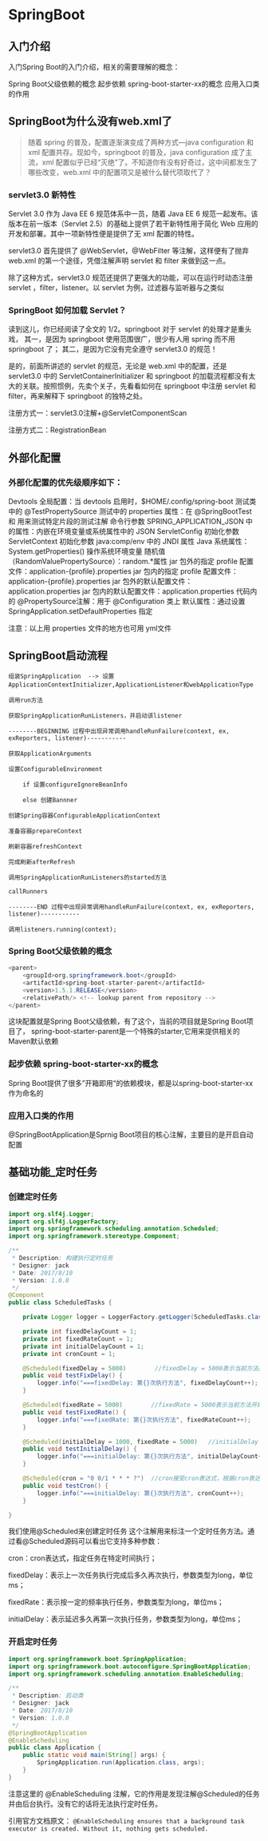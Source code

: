 

# SpringBoot


## 入门介绍
入门Spring Boot的入门介绍，相关的需要理解的概念：

Spring Boot父级依赖的概念
起步依赖 spring-boot-starter-xx的概念
应用入口类的作用



## SpringBoot为什么没有web.xml了

>随着 spring 的普及，配置逐渐演变成了两种方式—java configuration 和 xml 配置共存。现如今，springboot 的普及，java configuration 成了主流，xml 配置似乎已经“灭绝”了。不知道你有没有好奇过，这中间都发生了哪些改变，web.xml 中的配置项又是被什么替代项取代了？


### servlet3.0 新特性
Servlet 3.0 作为 Java EE 6 规范体系中一员，随着 Java EE 6 规范一起发布。该版本在前一版本（Servlet 2.5）的基础上提供了若干新特性用于简化 Web 应用的开发和部署。其中一项新特性便是提供了无 xml 配置的特性。

servlet3.0 首先提供了 @WebServlet，@WebFilter 等注解，这样便有了抛弃 web.xml 的第一个途径，凭借注解声明 servlet 和 filter 来做到这一点。

除了这种方式，servlet3.0 规范还提供了更强大的功能，可以在运行时动态注册 servlet ，filter，listener。以 servlet 为例，过滤器与监听器与之类似


### SpringBoot 如何加载 Servlet？

读到这儿，你已经阅读了全文的 1/2。springboot 对于 servlet 的处理才是重头戏，
其一，是因为 springboot 使用范围很广，很少有人用 spring 而不用 springboot 了；
其二，是因为它没有完全遵守 servlet3.0 的规范！

是的，前面所讲述的 servlet 的规范，无论是 web.xml 中的配置，还是 servlet3.0 中的 ServletContainerInitializer 和 springboot 的加载流程都没有太大的关联。按照惯例，先卖个关子，先看看如何在 springboot 中注册 servlet 和 filter，再来解释下 springboot 的独特之处。

注册方式一：servlet3.0注解+@ServletComponentScan

注册方式二：RegistrationBean




## 外部化配置

### 外部化配置的优先级顺序如下：

Devtools 全局配置：当 devtools 启用时，$HOME/.config/spring-boot
测试类中的 @TestPropertySource
测试中的 properties 属性：在 @SpringBootTest 和 用来测试特定片段的测试注解
命令行参数
SPRING_APPLICATION_JSON 中的属性：内嵌在环境变量或系统属性中的 JSON
ServletConfig 初始化参数
ServletContext 初始化参数
java:comp/env 中的 JNDI 属性
Java 系统属性：System.getProperties()
操作系统环境变量
随机值（RandomValuePropertySource）：random.*属性
jar 包外的指定 profile 配置文件：application-{profile}.properties
jar 包内的指定 profile 配置文件：application-{profile}.properties
jar 包外的默认配置文件：application.properties
jar 包内的默认配置文件：application.properties
代码内的 @PropertySource注解：用于 @Configuration 类上
默认属性：通过设置 SpringApplication.setDefaultProperties 指定

注意：以上用 properties 文件的地方也可用 yml文件



## SpringBoot启动流程

```
组装SpringApplication  --> 设置ApplicationContextInitializer,ApplicationListener和webApplicationType

调用run方法

获取SpringApplicationRunListeners，并启动该listener

--------BEGINNING 过程中出现异常调用handleRunFailure(context, ex, exReporters, listener)-----------

获取ApplicationArguments

设置ConfigurableEnvironment

    if 设置configureIgnoreBeanInfo

    else 创建Bannner

创建Spring容器ConfigurableApplicationContext

准备容器prepareContext

刷新容器refreshContext

完成刷新afterRefresh

调用SpringApplicationRunListeners的started方法

callRunners

--------END 过程中出现异常调用handleRunFailure(context, ex, exReporters, listener)-----------

调用listeners.running(context);
```


### Spring Boot父级依赖的概念

```java
<parent>
    <groupId>org.springframework.boot</groupId>
    <artifactId>spring-boot-starter-parent</artifactId>
    <version>1.5.1.RELEASE</version>
    <relativePath/> <!-- lookup parent from repository -->
</parent>
```
这块配置就是Spring Boot父级依赖，有了这个，当前的项目就是Spring Boot项目了，
spring-boot-starter-parent是一个特殊的starter,它用来提供相关的Maven默认依赖


### 起步依赖 spring-boot-starter-xx的概念
Spring Boot提供了很多”开箱即用“的依赖模块，都是以spring-boot-starter-xx作为命名的

### 应用入口类的作用

@SpringBootApplication是Sprnig Boot项目的核心注解，主要目的是开启自动配置



## 基础功能_定时任务

### 创建定时任务

```java
import org.slf4j.Logger;
import org.slf4j.LoggerFactory;
import org.springframework.scheduling.annotation.Scheduled;
import org.springframework.stereotype.Component;

/**
 * Description: 构建执行定时任务
 * Designer: jack
 * Date: 2017/8/10
 * Version: 1.0.0
 */
@Component
public class ScheduledTasks {

    private Logger logger = LoggerFactory.getLogger(ScheduledTasks.class);

    private int fixedDelayCount = 1;
    private int fixedRateCount = 1;
    private int initialDelayCount = 1;
    private int cronCount = 1;

    @Scheduled(fixedDelay = 5000)        //fixedDelay = 5000表示当前方法执行完毕5000ms后，Spring scheduling会再次调用该方法
    public void testFixDelay() {
        logger.info("===fixedDelay: 第{}次执行方法", fixedDelayCount++);
    }

    @Scheduled(fixedRate = 5000)        //fixedRate = 5000表示当前方法开始执行5000ms后，Spring scheduling会再次调用该方法
    public void testFixedRate() {
        logger.info("===fixedRate: 第{}次执行方法", fixedRateCount++);
    }

    @Scheduled(initialDelay = 1000, fixedRate = 5000)   //initialDelay = 1000表示延迟1000ms执行第一次任务
    public void testInitialDelay() {
        logger.info("===initialDelay: 第{}次执行方法", initialDelayCount++);
    }

    @Scheduled(cron = "0 0/1 * * * ?")  //cron接受cron表达式，根据cron表达式确定定时规则
    public void testCron() {
        logger.info("===initialDelay: 第{}次执行方法", cronCount++);
    }

}
```
我们使用@Scheduled来创建定时任务 这个注解用来标注一个定时任务方法。通过看@Scheduled源码可以看出它支持多种参数：

cron：cron表达式，指定任务在特定时间执行；

fixedDelay：表示上一次任务执行完成后多久再次执行，参数类型为long，单位ms；

fixedRate：表示按一定的频率执行任务，参数类型为long，单位ms；

initialDelay：表示延迟多久再第一次执行任务，参数类型为long，单位ms；



### 开启定时任务

```java
import org.springframework.boot.SpringApplication;
import org.springframework.boot.autoconfigure.SpringBootApplication;
import org.springframework.scheduling.annotation.EnableScheduling;

/**
 * Description: 启动类
 * Designer: jack
 * Date: 2017/8/10
 * Version: 1.0.0
 */
@SpringBootApplication
@EnableScheduling
public class Application {
    public static void main(String[] args) {
        SpringApplication.run(Application.class, args);
    }
}
```
注意这里的 @EnableScheduling 注解，它的作用是发现注解@Scheduled的任务并由后台执行。没有它的话将无法执行定时任务。

引用官方文档原文：
`@EnableScheduling ensures that a background task executor is created. Without it, nothing gets scheduled.`




